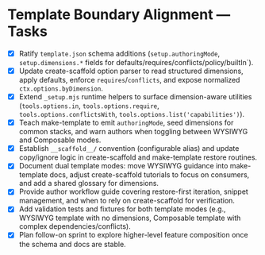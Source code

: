 # Template Boundary Alignment — Tasks

- [x] Ratify `template.json` schema additions (`setup.authoringMode`, `setup.dimensions.*` fields for defaults/requires/conflicts/policy/builtIn`).
- [x] Update create-scaffold option parser to read structured dimensions, apply defaults, enforce `requires`/`conflicts`, and expose normalized `ctx.options.byDimension`.
- [x] Extend `_setup.mjs` runtime helpers to surface dimension-aware utilities (`tools.options.in`, `tools.options.require`, `tools.options.conflictsWith`, `tools.options.list('capabilities')`).
- [x] Teach make-template to emit `authoringMode`, seed dimensions for common stacks, and warn authors when toggling between WYSIWYG and Composable modes.
- [x] Establish `__scaffold__/` convention (configurable alias) and update copy/ignore logic in create-scaffold and make-template restore routines.
- [x] Document dual template modes: move WYSIWYG guidance into make-template docs, adjust create-scaffold tutorials to focus on consumers, and add a shared glossary for dimensions.
- [x] Provide author workflow guide covering restore-first iteration, snippet management, and when to rely on create-scaffold for verification.
- [x] Add validation tests and fixtures for both template modes (e.g., WYSIWYG template with no dimensions, Composable template with complex dependencies/conflicts).
- [x] Plan follow-on sprint to explore higher-level feature composition once the schema and docs are stable.
